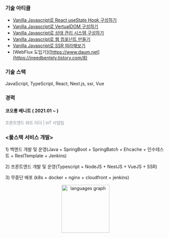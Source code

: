 ###

### 기술 아티클 
- [Vanilla Javascript로 React useState Hook 구성하기](https://www.google.com)
- [Vanilla Javascript로 VertualDOM 구성하기](https://www.naver.com)
- [Vanilla Javascript로 상태 관리 시스템 구성하기](https://www.daum.net)
- [Vanilla Javascript로 웹 컴포넌트 만들기](https://www.daum.net)
- [Vanilla Javascript로 SSR 따라해보기](https://www.daum.net)
- [WebFlux 도입기]([https://www.daum.net](https://ineedbentely.tistory.com/8)

###
### 기술 스택
JavaScript, TypeScript, React, Next.js, ssr, Vue

<h3>경력</h3> 
<h4> 코오롱 베니트 ( 2021.01 ~ )</h4>
<p style="color: #878e98; font-size: 13px; text-align: left; line-height: 19px;">프론트엔드 파트 리더 | IoT 사업팀 </p>

###
<h3> <풀스택 서비스 개발> </h3>
<p>1) 백엔드 개발 및 운영(Java + SpringBoot + SpringBatch + Ehcache + 인수테스트 + RestTemplate + Jenkins)</p>
<p>2) 프론트엔드 개발 및 운영(Typescript + NodeJS + NestJS + VueJS + SSR)</p>
<p>3) 무중단 배포 (k8s + docker + nginx + cloudfront + jenkins)</p>



<div align="center">
  <img src="https://github-readme-stats.vercel.app/api/top-langs?username=lightgoorm&locale=en&hide_title=false&layout=compact&card_width=320&langs_count=5&theme=dracula&hide_border=false" height="150" alt="languages graph"  />
</div>

